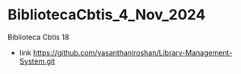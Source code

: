# BibliotecaCbtis_4_Nov_2024
Biblioteca Cbtis 18
- link https://github.com/yasanthaniroshan/Library-Management-System.git
